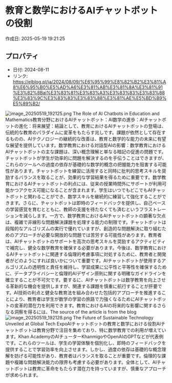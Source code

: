 # 教育と数学におけるAIチャットボットの役割

作成日: 2025-05-19 19:21:25

## プロパティ

- 日付: 2024-08-11
- リンク: https://elblog.pl/ja/2024/08/09/%E6%95%99%E8%82%B2%E3%81%A8%E6%95%B0%E5%AD%A6%E3%81%AB%E3%81%8A%E3%81%91%E3%82%8Bai%E3%83%81%E3%83%A3%E3%83%83%E3%83%88%E3%83%9C%E3%83%83%E3%83%88%E3%81%AE%E5%BD%B9%E5%89%B2/

![image_20250519_192125.png](../assets/image_20250519_192125.png)
The Role of AI Chatbots in Education and Mathematics教育分野におけるAIチャットボット：AI数学の進歩：AIチャットボットの進化：将来展望：結論として、教育におけるAIチャットボットの登場は、伝統的な教育のパラダイムに変革をもたらす兆しです。課題が依然として存在するものの、AIテクノロジーの継続的な改善は、教育と数学的な能力の未来に有望な展望を提供しています。数学教育における対話型AIの影響：数学教育におけるAIチャットボットの主な課題は、深い概念理解と単なる暗記の促進の問題です。チャットボットが学生が効率的に問題を解決するのを手伝うことはできますが、これらのツールへの過度の依存が基礎的な数学的概念の把握能力を阻害する可能性があります。チャットボットを練習に活用すると同時に批判的思考スキルを奨励するバランスを取ることが、効果的な学習結果を得るために重要です。数学教育におけるAIチャットボットの利点には、従来の授業時間外にサポートが利用可能かつアクセス可能になることが含まれます。学生はいつでもどこでもAIチャットボットと関わることができ、数学スキルを継続的に練習して強化することができます。さらに、チャットボットは即時のフィードバックを提供し、自己ペースの学習感覚を育むとともに、教師の支援を待たなくても済むというフラストレーションを減らします。一方で、数学教育におけるAIチャットボットの顕著な欠点は、複雑で非線形な問題解決課題を処理する能力の制限です。チャットボットは段階的なアルゴリズムの実行で優れていますが、創造的な問題解決に取り組むためのアプローチが必要な開放的な問題では苦労する可能性があります。教育者は、AIチャットボットのサポートを高次の思考スキルを奨励するアクティビティで補完し、健全な数学教育を確保する必要があります。今後は、数学教育におけるAIチャットボットに関連する倫理的考慮事項に対処するために、教育者と開発者がどのようにすれば良いかについて重要です。AIチャットボットが使用するアルゴリズムの透明性と責任を維持し、学習成果に公平性と平等性を確保するために、データプライバシーと倫理的AIデザイン原則に関する明確なガイドラインを確立することが不可欠です。要するに、AIチャットボットは数学教育を向上させる革新的な機会を提供しますが、関連する課題を慎重に航行することが肝要です。AI技術の利点と健全な教育法を組み合わせた包括的アプローチを推進することにより、教育者は学生が数学の学習の旅路で力強くなるためにAIチャットボットの変革的潜在力を利用できます。教育におけるAIの将来的な影響に関するさらなる洞察を得るには、The source of the article is from the blog ![image_20250519_192128.png](../assets/image_20250519_192128.png)
The Future of Sustainable Technology Unveiled at Global Tech ExpoAIチャットボットの教育と数学における役割AIチャットボットは教育分野で注目を集めており、特に数学教育での利用が増えています。Khan AcademyのAIチューターKhanmigoやOpenAIのGPTなどが代表例です。これらのツールは、学生の学習体験を個別化し、即時のフィードバックを提供することで学習効率を向上させます。しかし、過度の依存は基礎的な概念理解を妨げる可能性があり、教育者はバランスを取ることが重要です。倫理的な課題や複雑な問題解決能力の限界も考慮する必要があります。全体として、AIチャットボットは教育に革命をもたらす潜在力を持っていますが、慎重なアプローチが求められます。